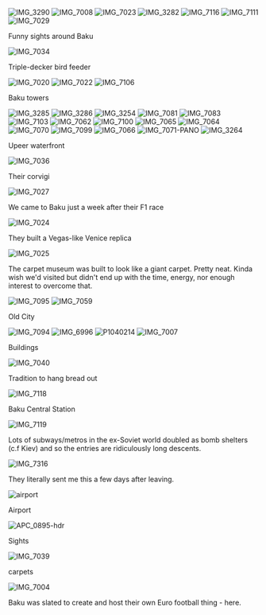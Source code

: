 ![IMG_3290][baku1]
![IMG_7008][baku2]
![IMG_7023][baku3]
![IMG_3282][baku4]
![IMG_7116][baku5]
![IMG_7111][baku6]
![IMG_7029][baku7]

Funny sights around Baku

[baku1]: ./photos/IMG_3290.jpg
[baku2]: ./photos/IMG_7008.jpg
[baku3]: ./photos/IMG_7023.jpg
[baku4]: ./photos/IMG_3282.jpg
[baku5]: ./photos/IMG_7116.jpg
[baku6]: ./photos/IMG_7111.jpg
[baku7]: ./photos/IMG_7029.jpg


![IMG_7034][baku11]

Triple-decker bird feeder

[baku11]: ./photos/IMG_7034.jpg


![IMG_7020][baku12]
![IMG_7022][baku13]
![IMG_7106][baku14]

Baku towers

[baku12]: ./photos/IMG_7020.jpg
[baku13]: ./photos/IMG_7022.jpg
[baku14]: ./photos/IMG_7106.jpg


![IMG_3285][baku15]
![IMG_3286][baku16]
![IMG_3254][baku17]
![IMG_7081][baku18]
![IMG_7083][baku19]
![IMG_7103][baku20]
![IMG_7062][baku21]
![IMG_7100][baku22]
![IMG_7065][baku23]
![IMG_7064][baku24]
![IMG_7070][baku25]
![IMG_7099][baku26]
![IMG_7066][baku27]
![IMG_7071-PANO][baku28]
![IMG_3264][baku29]

Upeer waterfront

[baku15]: ./photos/IMG_3285.jpg
[baku16]: ./photos/IMG_3286.jpg
[baku17]: ./photos/IMG_3254.jpg
[baku18]: ./photos/IMG_7081.jpg
[baku19]: ./photos/IMG_7083.jpg
[baku20]: ./photos/IMG_7103.jpg
[baku21]: ./photos/IMG_7062.jpg
[baku22]: ./photos/IMG_7100.jpg
[baku23]: ./photos/IMG_7065.jpg
[baku24]: ./photos/IMG_7064.jpg
[baku25]: ./photos/IMG_7070.jpg
[baku26]: ./photos/IMG_7099.jpg
[baku27]: ./photos/IMG_7066.jpg
[baku28]: ./photos/IMG_7071-PANO.jpg
[baku29]: ./photos/IMG_3264.jpg


![IMG_7036][baku30]

Their corvigi

[baku30]: ./photos/IMG_7036.jpg


![IMG_7027][baku38]

We came to Baku just a week after their F1 race

[baku38]: ./photos/IMG_7027.jpg


![IMG_7024][baku39]

They built a Vegas-like Venice replica

[baku39]: ./photos/IMG_7024.jpg


![IMG_7025][baku40]

The carpet museum was built to look like a giant carpet. Pretty neat. Kinda wish we'd visited but didn't end up with the time, energy, nor enough interest to overcome that.

[baku40]: ./photos/IMG_7025.jpg


![IMG_7095][baku41]
![IMG_7059][baku42]

Old City

[baku41]: ./photos/IMG_7095.jpg
[baku42]: ./photos/IMG_7059.jpg


![IMG_7094][baku43]
![IMG_6996][baku44]
![P1040214][baku45]
![IMG_7007][baku46]

Buildings

[baku43]: ./photos/IMG_7094.jpg
[baku44]: ./photos/IMG_6996.jpg
[baku45]: ./photos/P1040214.jpg
[baku46]: ./photos/IMG_7007.jpg


![IMG_7040][baku48]

Tradition to hang bread out

[baku48]: ./photos/IMG_7040.jpg


![IMG_7118][baku49]

Baku Central Station

[baku49]: ./photos/IMG_7118.jpg


![IMG_7119][baku50]

Lots of subways/metros in the ex-Soviet world doubled as bomb shelters (c.f Kiev) and so the entries are ridiculously long descents.

[baku50]: ./photos/IMG_7119.jpg


![IMG_7316][baku51]

They literally sent me this a few days after leaving.

[baku51]: ./photos/IMG_7316.jpg


![airport][baku52]

Airport

[baku52]: ./photos/airport.jpg


![APC_0895-hdr][baku55]

Sights

[baku55]: ./photos/APC_0895-hdr.jpg


![IMG_7039][baku62]

carpets

[baku62]: ./photos/IMG_7039.jpg


![IMG_7004][baku63]

Baku was slated to create and host their own Euro football thing - here.

[baku63]: ./photos/IMG_7004.jpg


